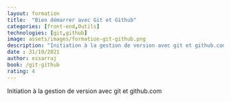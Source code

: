 ```yaml
---
layout: formation
title:  "Bien démarrer avec Git et Github"
categories: [front-end,Outils]
technologies: [git,github]
image: assets/images/formation-git-github.png
description: "Initiation à la gestion de version avec git et github.com."
date : 31/10/2021
author: essarraj
book: /git-github
rating: 4
---
```


Initiation à la gestion de version avec git et github.com

